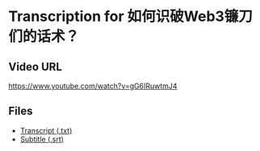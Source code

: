# Transcription for 如何识破Web3镰刀们的话术？
## Video URL
https://www.youtube.com/watch?v=gG6IRuwtmJ4
 
## Files
- [Transcript (.txt)](./transcript.txt)
- [Subtitle (.srt)](./transcript.srt)
